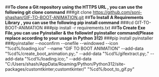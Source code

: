 ##__To clone a Git repository using the HTTPS URL , you can use the following git clone command__
###git clone https://github.com/soni-shashan/GIF-TO-BOOT-ANIMATION.git
##__To Install A Requirements Library , you can use the following pip install command__
###cd GIT-TO-BOOT-ANIMATION
###pip install -r requirements.txt
##__To Create Exe File,you can use Pyinstaller & the followinf pyinstaller command(Please replace according to your usage in Python 312)__
###pip install pyinstaller
###pyinstaller --noconfirm --onefile --windowed --icon "%cd%/loading.ico" --name "GIF TO BOOT ANIMATION" --add-data "%cd%/create_boot_animation.py;." --add-data "%cd%/gifextract.py;." --add-data "%cd%/loading.ico;." --add-data "C:/Users/shash/AppData/Roaming/Python/Python312/site-packages/customtkinter;customtkinter/"  "%cd%/boot_to_gif.py"
